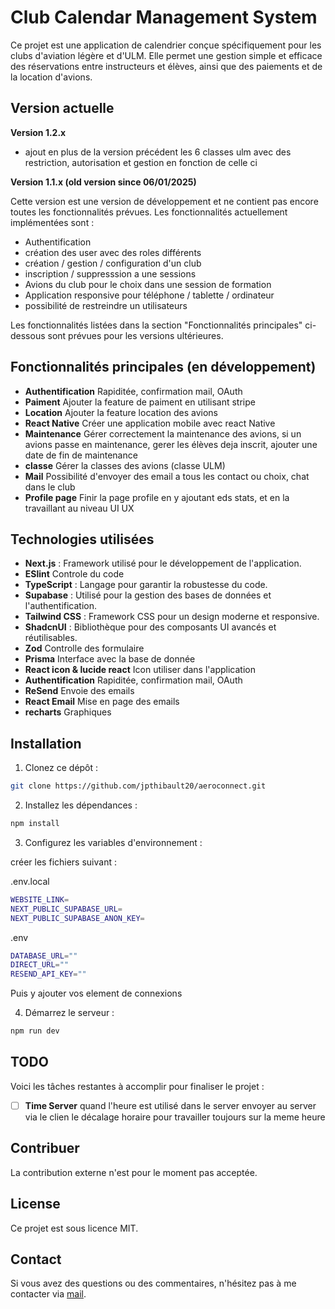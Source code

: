 # Club Calendar Management System

Ce projet est une application de calendrier conçue spécifiquement pour les clubs d'aviation légère et d'ULM. Elle permet une gestion simple et efficace des réservations entre instructeurs et élèves, ainsi que des paiements et de la location d'avions.

## Version actuelle

**Version 1.2.x**
 *  ajout en plus de la version précédent les 6 classes ulm avec des restriction, autorisation et gestion en fonction de celle ci

**Version 1.1.x (old version since 06/01/2025)** 

Cette version est une version de développement et ne contient pas encore toutes les fonctionnalités prévues. Les fonctionnalités actuellement implémentées sont :

*   Authentification
*   création des user avec des roles différents
*   création / gestion / configuration d'un club
*   inscription / suppresssion a une sessions
*   Avions du club pour le choix dans une session de formation
*   Application responsive pour téléphone / tablette / ordinateur
*   possibilité de restreindre un utilisateurs

Les fonctionnalités listées dans la section "Fonctionnalités principales" ci-dessous sont prévues pour les versions ultérieures.

## Fonctionnalités principales (en développement)

- **Authentification** Rapiditée, confirmation mail, OAuth
- **Paiment** Ajouter la feature de paiment en utilisant stripe
- **Location** Ajouter la feature location des avions
- **React Native** Créer une application mobile avec react Native
- **Maintenance** Gérer correctement la maintenance des avions, si un avions passe en maintenance, gerer les élèves deja inscrit, ajouter une date de fin de maintenance
- **classe** Gérer la classes des avions (classe ULM)
- **Mail** Possibilité d'envoyer des email a tous les contact ou choix, chat dans le club 
- **Profile page** Finir la page profile en y ajoutant eds stats, et en la travaillant au niveau UI UX

## Technologies utilisées

- **Next.js** : Framework utilisé pour le développement de l'application.
- **ESlint** Controle du code
- **TypeScript** : Langage pour garantir la robustesse du code.
- **Supabase** : Utilisé pour la gestion des bases de données et l'authentification.
- **Tailwind CSS** : Framework CSS pour un design moderne et responsive.
- **ShadcnUI** : Bibliothèque pour des composants UI avancés et réutilisables.
- **Zod** Controlle des formulaire
- **Prisma** Interface avec la base de donnée
- **React icon & lucide react** Icon utiliser dans l'application
- **Authentification** Rapiditée, confirmation mail, OAuth
- **ReSend** Envoie des emails
- **React Email** Mise en page des emails
- **recharts** Graphiques

## Installation

1. Clonez ce dépôt :

```bash
git clone https://github.com/jpthibault20/aeroconnect.git
```	

2. Installez les dépendances :

```bash
npm install
```

3. Configurez les variables d'environnement :

créer les fichiers suivant : 

.env.local
```bash
WEBSITE_LINK=
NEXT_PUBLIC_SUPABASE_URL=
NEXT_PUBLIC_SUPABASE_ANON_KEY=
```
.env
```bash
DATABASE_URL=""
DIRECT_URL=""
RESEND_API_KEY=""
```
Puis y ajouter vos element de connexions

4. Démarrez le serveur :

```bash
npm run dev
```

## TODO

Voici les tâches restantes à accomplir pour finaliser le projet :

- [ ] **Time Server** quand l'heure est utilisé dans le server envoyer au server via le clien le décalage horaire pour travailler toujours sur la meme heure

## Contribuer

La contribution externe n'est pour le moment pas acceptée. 

## License

Ce projet est sous licence MIT.

## Contact

Si vous avez des questions ou des commentaires, n'hésitez pas à me contacter via [mail](mailto:thibault@jp-developpement.com).

